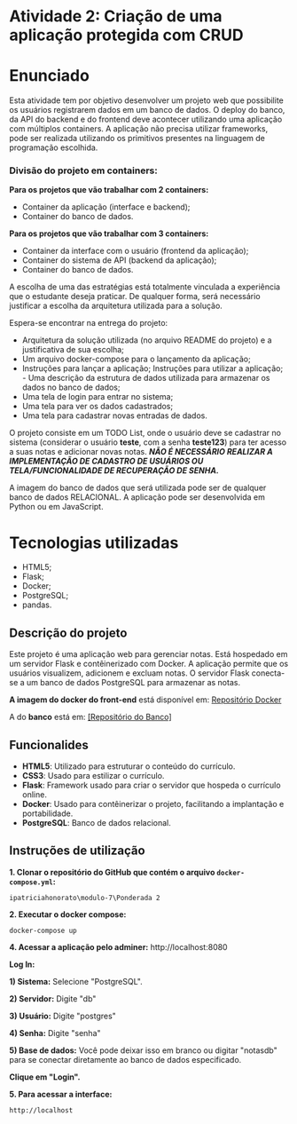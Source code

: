 # Atividade 2: Criação de uma aplicação protegida com CRUD

# Enunciado 

Esta atividade tem por objetivo desenvolver um projeto web que possibilite os usuários registrarem dados em um banco de dados. O deploy do banco, da API do backend e do frontend deve acontecer utilizando uma aplicação com múltiplos containers. A aplicação não precisa utilizar frameworks, pode ser realizada utilizando os primitivos presentes na linguagem de programação escolhida.

### **Divisão do projeto em containers:**

**Para os projetos que vão trabalhar com 2 containers:**

 - Container da aplicação (interface e backend);
 -  Container do banco de dados.

**Para os projetos que vão trabalhar com 3 containers:**

 - Container da interface com o usuário (frontend da aplicação);
 - Container do sistema de API (backend da aplicação); 
 - Container do banco de dados. 

A escolha de uma das estratégias está totalmente vinculada a experiência que o estudante deseja praticar. De qualquer forma, será necessário justificar a escolha da arquitetura utilizada para a solução.

Espera-se encontrar na entrega do projeto:

 - Arquitetura da solução utilizada (no arquivo README do projeto) e a
   justificativa de sua escolha; 
 - Um arquivo docker-compose para o lançamento da aplicação; 
 -  Instruções para lançar a aplicação; Instruções para utilizar a aplicação; - Uma descrição da estrutura de dados utilizada para armazenar os dados no banco de dados;  
 - Uma tela de login para entrar no sistema; 
 - Uma tela para ver os dados cadastrados;  
 - Uma tela para cadastrar novas entradas de dados.

O projeto consiste em um TODO List, onde o usuário deve se cadastrar no sistema (considerar o usuário  **teste**, com a senha  **teste123**) para ter acesso a suas notas e adicionar novas notas.  _**NÃO É NECESSÁRIO REALIZAR A IMPLEMENTAÇÃO DE CADASTRO DE USUÁRIOS OU TELA/FUNCIONALIDADE DE RECUPERAÇÃO DE SENHA.**_

A imagem do banco de dados que será utilizada pode ser de qualquer banco de dados RELACIONAL. A aplicação pode ser desenvolvida em Python ou em JavaScript.


# Tecnologias utilizadas

 - HTML5;
 - Flask;
 - Docker;
 - PostgreSQL; 
 - pandas.

## Descrição do projeto

Este projeto é uma aplicação web para gerenciar notas. Está hospedado em um servidor Flask e contêinerizado com Docker. A aplicação permite que os usuários visualizem, adicionem e excluam notas. O servidor Flask conecta-se a um banco de dados PostgreSQL para armazenar as notas. 

**A imagem do docker do front-end** está disponível em: [Repositório Docker](https://hub.docker.com/repository/docker/patriciahonorato/front-notas/general) 

A do **banco** está em: [\[Repositório do Banco\]](https://hub.docker.com/repository/docker/patriciahonorato/dbnotes/general)

## Funcionalides

 -  **HTML5**: Utilizado para estruturar o conteúdo do currículo.
-   **CSS3**: Usado para estilizar o currículo.
-   **Flask**: Framework usado para criar o servidor que hospeda o currículo online.
-   **Docker**: Usado para contêinerizar o projeto, facilitando a implantação e portabilidade.
-   **PostgreSQL**: Banco de dados relacional.

## Instruções de utilização

 **1. Clonar o repositório do GitHub que contém o arquivo `docker-compose.yml`:**

    ipatriciahonorato\modulo-7\Ponderada 2
    
**2. Executar o docker compose:**

    docker-compose up
    
**4. Acessar a aplicação pelo adminer:**
http://localhost:8080

**Log In:**

**1) Sistema:** Selecione "PostgreSQL".

**2) Servidor:** Digite "db" 

**3) Usuário:** Digite "postgres" 

**4) Senha:** Digite "senha"

**5) Base de dados:** Você pode deixar isso em branco ou digitar "notasdb" para se conectar diretamente ao banco de dados  especificado.

**Clique em "Login".**

**5. Para acessar a interface:**

    http://localhost
